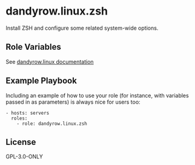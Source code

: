 dandyrow.linux.zsh
=========

Install ZSH and configure some related system-wide options.

Role Variables
--------------

See [dandyrow.linux documentation](https://github.io/dandyrow/dandyrow.linux/zsh_role.html)

Example Playbook
----------------

Including an example of how to use your role (for instance, with variables passed in as parameters) is always nice for users too:

    - hosts: servers
      roles:
        - role: dandyrow.linux.zsh

License
-------

GPL-3.0-ONLY

